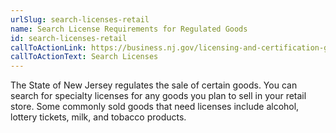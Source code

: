```yaml
---
urlSlug: search-licenses-retail
name: Search License Requirements for Regulated Goods
id: search-licenses-retail
callToActionLink: https://business.nj.gov/licensing-and-certification-guide
callToActionText: Search Licenses
---
```


The State of New Jersey regulates the sale of certain goods. You can search for specialty licenses for any goods you plan to sell in your retail store. Some commonly sold goods that need licenses include alcohol, lottery tickets, milk, and tobacco products.

